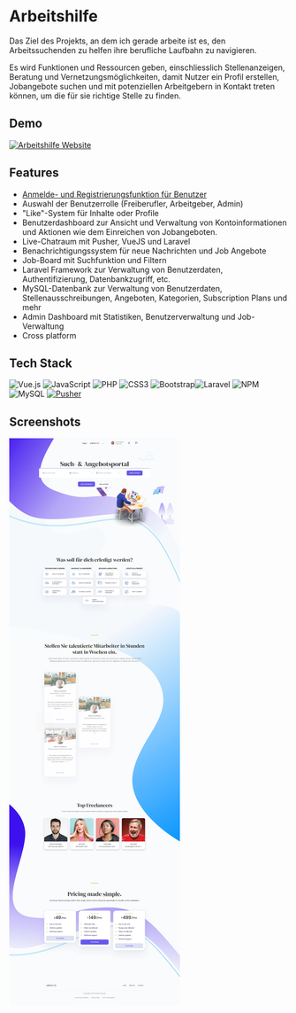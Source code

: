 
# Arbeitshilfe

Das Ziel des Projekts, an dem ich gerade arbeite ist es, den Arbeitssuchenden zu helfen ihre berufliche Laufbahn zu navigieren. 

Es wird Funktionen und Ressourcen geben, einschliesslich Stellenanzeigen, Beratung und Vernetzungsmöglichkeiten, damit Nutzer ein Profil erstellen, Jobangebote suchen und mit potenziellen Arbeitgebern in Kontakt treten können, um die für sie richtige Stelle zu finden.


## Demo

[![Arbeitshilfe Website](https://img.shields.io/badge/Arbeitshilfe-Website-blue.svg)](https://arbeitshilfe.website/)



## Features

-  [Anmelde- und Registrierungsfunktion für Benutzer](https://streamable.com/e68tz7)
- Auswahl der Benutzerrolle (Freiberufler, Arbeitgeber, Admin)
- "Like"-System für Inhalte oder Profile
- Benutzerdashboard zur Ansicht und Verwaltung von Kontoinformationen und Aktionen wie dem Einreichen von Jobangeboten.
- Live-Chatraum mit Pusher, VueJS und Laravel
- Benachrichtigungssystem für neue Nachrichten und Job Angebote
- Job-Board mit Suchfunktion und Filtern
- Laravel Framework zur Verwaltung von Benutzerdaten, Authentifizierung, Datenbankzugriff, etc.
- MySQL-Datenbank zur Verwaltung von Benutzerdaten, Stellenausschreibungen, Angeboten, Kategorien, Subscription Plans und mehr
- Admin Dashboard mit Statistiken, Benutzerverwaltung und Job-Verwaltung
- Cross platform


## Tech Stack

![Vue.js](https://img.shields.io/badge/vuejs-%2335495e.svg?style=for-the-badge&logo=vuedotjs&logoColor=%234FC08D) ![JavaScript](https://img.shields.io/badge/javascript-%23323330.svg?style=for-the-badge&logo=javascript&logoColor=%23F7DF1E) ![PHP](https://img.shields.io/badge/php-%23777BB4.svg?style=for-the-badge&logo=php&logoColor=white) ![CSS3](https://img.shields.io/badge/css3-%231572B6.svg?style=for-the-badge&logo=css3&logoColor=white) ![Bootstrap](https://img.shields.io/badge/bootstrap-%23563D7C.svg?style=for-the-badge&logo=bootstrap&logoColor=white)![Laravel](https://img.shields.io/badge/laravel-%23FF2D20.svg?style=for-the-badge&logo=laravel&logoColor=white) ![NPM](https://img.shields.io/badge/NPM-%23000000.svg?style=for-the-badge&logo=npm&logoColor=white) ![MySQL](https://img.shields.io/badge/mysql-%2300f.svg?style=for-the-badge&logo=mysql&logoColor=white) [![Pusher](https://img.shields.io/badge/Pusher-API-brightgreen.svg?logo=pusher&style=for-the-badge)](https://pusher.com/docs/platform)


<!-- ## Lessons Learned

What did you learn while building this project? What challenges did you face and how did you overcome them? -->


## Screenshots

![App Screenshot](https://github.com/dashurry/dashurry/blob/main/Arbeitshilfe_4.webp)

